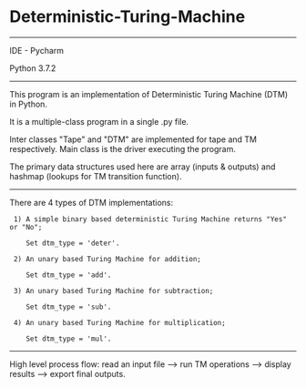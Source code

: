 # Deterministic-Turing-Machine

---------------------------------------------------------------------------------------------------------------------------

IDE - Pycharm 

Python 3.7.2

---------------------------------------------------------------------------------------------------------------------------

This program is an implementation of Deterministic Turing Machine (DTM) in Python. 

It is a multiple-class program in a single .py file. 

Inter classes "Tape" and "DTM" are implemented for tape and TM respectively. Main class is the driver executing the program. 

The primary data structures used here are array (inputs & outputs) and hashmap (lookups for TM transition function).

---------------------------------------------------------------------------------------------------------------------------
 
 There are 4 types of DTM implementations:
 
     1) A simple binary based deterministic Turing Machine returns "Yes" or "No";
     
        Set dtm_type = 'deter'.
        
     2) An unary based Turing Machine for addition;
     
        Set dtm_type = 'add'.
        
     3) An unary based Turing Machine for subtraction;
     
        Set dtm_type = 'sub'.
        
     4) An unary based Turing Machine for multiplication;
     
        Set dtm_type = 'mul'.
 
---------------------------------------------------------------------------------------------------------------------------

High level process flow: read an input file --> run TM operations --> display results --> export final outputs.

